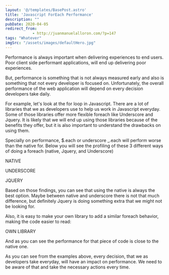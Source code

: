 ```yaml
---
layout: '@/templates/BasePost.astro'
title: 'Javascript ForEach Performance'
description: ""
pubDate: 2020-04-05
redirect_from: 
            - http://juanmanuelalloron.com/?p=147
tags: "Whatever"
imgSrc: "/assets/images/defaultHero.jpg"
---
```

Performance is always important when delivering experiences to end users. Poor client side performant applications, will end up delivering poor experiences.

But, performance is something that is not always measured early and also is something that not every developer is focused on. Unfortunately, the overall performance of the web application will depend on every decision developers take daily.

For example, let's look at the for loop in Javascript. There are a lot of libraries that we as developers use to help us work in Javascript everyday. Some of those libraries offer more flexible foreach like Underscore and Jquery. It is likely that we will end up using those libraries because of the benefits they offer, but it is also important to understand the drawbacks on using them.

Specially on performance, \$.each or underscore \_.each will perform worse than the native for. Below you will see the profiling of these 3 different ways of doing a foreach (native, Jquery, and Underscore)

NATIVE

UNDERSCORE

JQUERY

Based on those findings, you can see that using the native is always the best option. Maybe between native and underscore there is not that much difference, but definitely Jquery is doing something extra that we might not be looking for.

Also, it is easy to make your own library to add a similar foreach behavior, making the code easier to read:

OWN LIBRARY

And as you can see the performance for that piece of code is close to the native one.

As you can see from the examples above, every decision, that we as developers take everyday, will have an impact on performance. We need to be aware of that and take the necessary actions every time.
